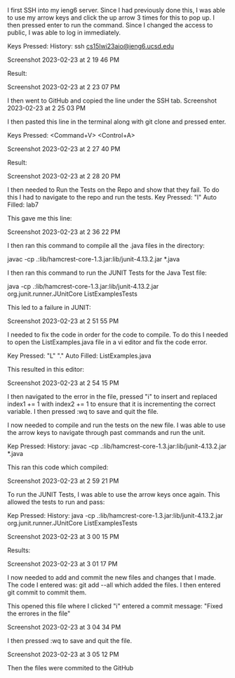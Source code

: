 I first SSH into my ieng6 server. Since I had previously done this, I was able to use my arrow keys and click the up arrow 3 times for this to pop up. I then pressed enter to run the command. Since I changed the access to public, I was able to log in immediately.

Keys Pressed: <up><up><up><enter> History: ssh cs15lwi23aio@ieng6.ucsd.edu

Screenshot 2023-02-23 at 2 19 46 PM

Result:

Screenshot 2023-02-23 at 2 23 07 PM



I then went to GitHub and copied the line under the SSH tab.
Screenshot 2023-02-23 at 2 25 03 PM

I then pasted this line in the terminal along with git clone and pressed enter.

Keys Pressed: <Command+V> <Control+A> <Git Clone> <enter>

Screenshot 2023-02-23 at 2 27 40 PM

Result:

Screenshot 2023-02-23 at 2 28 20 PM



I then needed to Run the Tests on the Repo and show that they fail. To do this I had to navigate to the repo and run the tests.
Key Pressed: <ls><cd> "l" <tab><enter> Auto Filled: lab7

This gave me this line:

Screenshot 2023-02-23 at 2 36 22 PM

I then ran this command to compile all the .java files in the directory:

javac -cp .:lib/hamcrest-core-1.3.jar:lib/junit-4.13.2.jar *.java

I then ran this command to run the JUNIT Tests for the Java Test file:

java -cp .:lib/hamcrest-core-1.3.jar:lib/junit-4.13.2.jar org.junit.runner.JUnitCore ListExamplesTests

This led to a failure in JUNIT:

Screenshot 2023-02-23 at 2 51 55 PM

I needed to fix the code in order for the code to compile. To do this I needed to open the ListExamples.java file in a vi editor and fix the code error.

Key Pressed: <vi> "L" <tab> "." <tab><enter> Auto Filled: ListExamples.java

This resulted in this editor:

Screenshot 2023-02-23 at 2 54 15 PM

I then navigated to the error in the file, pressed "i" to insert and replaced index1 += 1 with index2 += 1 to ensure that it is incrementing the correct variable. I then pressed <escape> :wq to save and quit the file.

I now needed to compile and run the tests on the new file. I was able to use the arrow keys to navigate through past commands and run the unit.

Kep Pressed: <up><up><up><up><up><enter> History: javac -cp .:lib/hamcrest-core-1.3.jar:lib/junit-4.13.2.jar *.java

This ran this code which compiled:

Screenshot 2023-02-23 at 2 59 21 PM

To run the JUNIT Tests, I was able to use the arrow keys once again. This allowed the tests to run and pass:

Kep Pressed: <up><up><up><up><up><enter> History: java -cp .:lib/hamcrest-core-1.3.jar:lib/junit-4.13.2.jar org.junit.runner.JUnitCore ListExamplesTests

Screenshot 2023-02-23 at 3 00 15 PM

Results:

Screenshot 2023-02-23 at 3 01 17 PM

I now needed to add and commit the new files and changes that I made. The code I entered was: git add --all which added the files. I then entered git commit to commit them.

This opened this file where I clicked "i" entered a commit message: "Fixed the errores in the file"

Screenshot 2023-02-23 at 3 04 34 PM

I then pressed <escape> :wq to save and quit the file.

Screenshot 2023-02-23 at 3 05 12 PM

Then the files were commited to the GitHub
